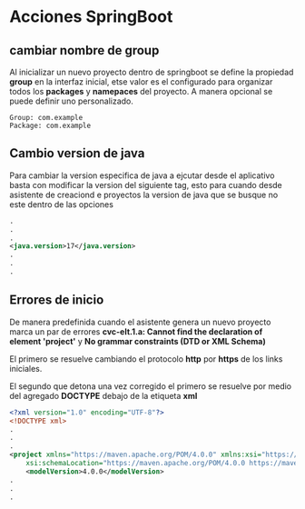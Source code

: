 # Acciones SpringBoot

## cambiar nombre de group

Al inicializar un nuevo proyecto dentro de springboot se define la propiedad **group** en la interfaz inicial, etse valor es el configurado para organizar todos los **packages** y **namepaces** del proyecto. A manera opcional se puede definir uno personalizado.  

~~~Interfaz
Group: com.example
Package: com.example
~~~

## Cambio version de java

Para cambiar la version especifica de java a ejcutar desde el aplicativo basta con modificar la version del siguiente tag, esto para cuando desde asistente de creaciond e proyectos la version de java que se busque no este dentro de las opciones

~~~xml
.
.
.
<java.version>17</java.version>
.
.
.
~~~

## Errores de inicio

De manera predefinida cuando el asistente genera un nuevo proyecto marca un par de errores **cvc-elt.1.a: Cannot find the declaration of element 'project'** y **No grammar constraints (DTD or XML Schema)**

El primero se resuelve cambiando el protocolo **http** por **https** de los links iniciales.  

El segundo que detona una vez corregido el primero se resuelve por medio del agregado **DOCTYPE** debajo de la etiqueta **xml**

~~~xml
<?xml version="1.0" encoding="UTF-8"?>
<!DOCTYPE xml>
.
.
.
<project xmlns="https://maven.apache.org/POM/4.0.0" xmlns:xsi="https://www.w3.org/2001/XMLSchema-instance"
    xsi:schemaLocation="https://maven.apache.org/POM/4.0.0 https://maven.apache.org/xsd/maven-4.0.0.xsd">
    <modelVersion>4.0.0</modelVersion>
.
.
.
~~~
